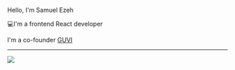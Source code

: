 <p>Hello, I'm Samuel Ezeh</p>
<p>💻I'm a frontend React developer</p>
<p>I'm a co-founder <a href = "https://log-reg-app-f8b34.web.app/ ">GUVI</a></p>

<hr/>
<img style="width: 100%, height: '250px'" src= "https://www.datocms-assets.com/49690/1629950670-react-suspense.png?fit=crop&fm=jpg&h=1000&w=2000"/>


